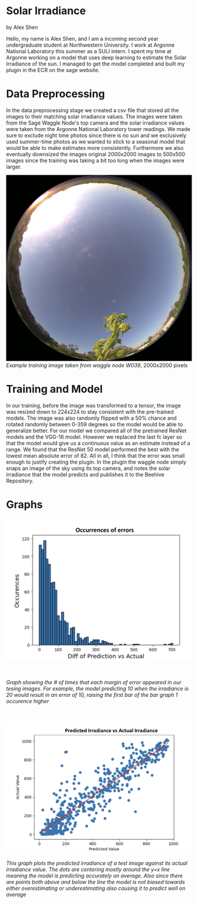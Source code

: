 # Solar Irradiance 
by Alex Shen

Hello, my name is Alex Shen, and I am a incoming second year undergraduate student at Northwestern University. I work at Argonne National Laboratory this summer as a SULI intern. I spent my time at Argonne working on a model that uses deep learning to estimate the Solar Irradiance of the sun. I managed to get the model completed and built my plugin in the ECR on the sage website.


# Data Preprocessing
In the data preprocessing stage we created a csv file that stored all the images to their matching solar irradiance values. The images were taken from the Sage Waggle Node's top camera and the solar irradiance values were taken from the Argonne National Laboratory tower readings. We made sure to exclude night time photos since there is no sun and we exclusively used summer-time photos as we wanted to stick to a seasonal model that would be able to make estimates more consistently. Furthermore we also eventually downsized the images original 2000x2000 images to 500x500 images since the training was taking a bit too long when the images were larger.

![alt text](https://github.com/AlexShen21/example_images/blob/b59b13ede783a2601ef7a0bee47b89c8e62db4fb/1655423969884923771-sample.jpg)
*Example training image taken from waggle node W039*, 2000x2000 pixels



# Training and Model
In our training, before the image was transformed to a tensor, the image was resized down to 224x224 to stay consistent with the pre-trained models. The image was also randomly flipped with a 50% chance and rotated randomly between 0-359 degrees so the model would be able to generalize better. For our model we compared all of the  pretrained ResNet models and the VGG-16 model. However we replaced the last fc layer so that the model would give us a continuous value as an estimate instead of a range. We found that the ResNet 50 model performed the best with the lowest mean absolute error of 82. All in all, I think that the error was small enough to justify creating the plugin. In the plugin the waggle node simply snaps an image of the sky using its top camera, and notes the solar irradiance that the model predicts and publishes it to the Beehive Repository.

# Graphs
![alt text](https://github.com/AlexShen21/example_images/blob/c19899c565d475ed3c3347c8cf1d4c1742dc7c35/Screenshot%202023-08-18%20at%2011.16.20%20AM.png)

<br>

_Graph showing the # of times that each margin of error appeared in our tesing images. For example, the model predicting 10 when the irradiance is 20 would result in an error of 10, raising the first bar of the bar graph 1 occurence higher_

<br>

![alt text](https://github.com/AlexShen21/example_images/blob/c19899c565d475ed3c3347c8cf1d4c1742dc7c35/Screenshot%202023-08-18%20at%2011.16.47%20AM.png)

_This graph plots the predicted irradiance of a test image against its actual irradiance value. The dots are centering mostly around the y=x line meaning the model is predicting accurately on average. Also since there are points both above and below the line the model is not biased towards either overestimating or underestimating also causing it to predict well on average_






